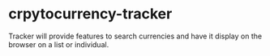 # crpytocurrency-tracker
Tracker will provide features to search currencies and have it display on the browser on a list or individual. 
